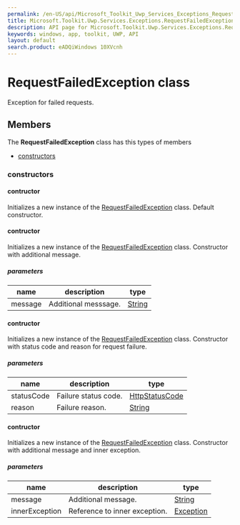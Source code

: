 ```yaml
---
permalink: /en-US/api/Microsoft_Toolkit_Uwp_Services_Exceptions_RequestFailedException.htm
title: Microsoft.Toolkit.Uwp.Services.Exceptions.RequestFailedException API 
description: API page for Microsoft.Toolkit.Uwp.Services.Exceptions.RequestFailedException
keywords: windows, app, toolkit, UWP, API
layout: default
search.product: eADQiWindows 10XVcnh
---
```



# RequestFailedException class

Exception for failed requests.

## Members

The **RequestFailedException** class has this types of members

* [constructors](#constructors)

### constructors

#### contructor

Initializes a new instance of the [RequestFailedException](Microsoft_Toolkit_Uwp_Services_Exceptions_RequestFailedException.htm) class. Default constructor.

#### contructor

Initializes a new instance of the [RequestFailedException](Microsoft_Toolkit_Uwp_Services_Exceptions_RequestFailedException.htm) class. Constructor with additional message.

##### parameters



| name | description | type || --- | --- | --- || message | Additional messsage. | [String](https://msdn.microsoft.com/library/windows/apps/System.String) |
#### contructor

Initializes a new instance of the [RequestFailedException](Microsoft_Toolkit_Uwp_Services_Exceptions_RequestFailedException.htm) class. Constructor with status code and reason for request failure.

##### parameters



| name | description | type || --- | --- | --- || statusCode | Failure status code. | [HttpStatusCode](https://msdn.microsoft.com/library/windows/apps/Windows.Web.Http.HttpStatusCode) || reason | Failure reason. | [String](https://msdn.microsoft.com/library/windows/apps/System.String) |
#### contructor

Initializes a new instance of the [RequestFailedException](Microsoft_Toolkit_Uwp_Services_Exceptions_RequestFailedException.htm) class. Constructor with additional message and inner exception.

##### parameters



| name | description | type || --- | --- | --- || message | Additional message. | [String](https://msdn.microsoft.com/library/windows/apps/System.String) || innerException | Reference to inner exception. | [Exception](https://msdn.microsoft.com/library/windows/apps/System.Exception) |